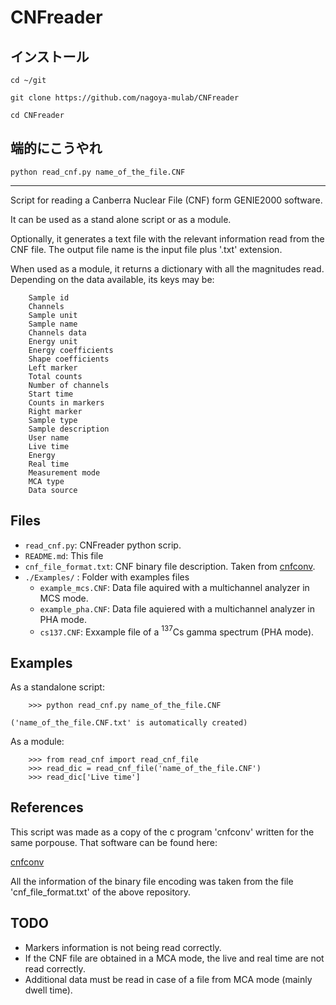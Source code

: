 # CNFreader

## インストール

```
cd ~/git
```

```
git clone https://github.com/nagoya-mulab/CNFreader
```

```
cd CNFreader
```

## 端的にこうやれ

```
python read_cnf.py name_of_the_file.CNF
```

---

Script for reading a Canberra Nuclear File (CNF) form GENIE2000 software.

It can be used as a stand alone script or as a module.

Optionally, it generates a text file with the relevant information read from the CNF file. The output file name is the input file plus '.txt' extension.

When used as a module, it returns a dictionary with all the magnitudes read. Depending on the data available, its keys may be:

        Sample id
        Channels
        Sample unit
        Sample name
        Channels data
        Energy unit
        Energy coefficients
        Shape coefficients
        Left marker
        Total counts
        Number of channels
        Start time
        Counts in markers
        Right marker
        Sample type
        Sample description
        User name
        Live time
        Energy
        Real time
        Measurement mode
        MCA type
        Data source

## Files

- `read_cnf.py`: CNFreader python scrip.
- `README.md`: This file
- `cnf_file_format.txt`: CNF binary file description. Taken from [cnfconv](https://github.com/messlinger/cnfconv).
- `./Examples/` : Folder with examples files
  - `example_mcs.CNF`: Data file aquired with a multichannel analyzer in MCS mode.
  - `example_pha.CNF`: Data file aquiered with a multichannel analyzer in PHA mode.
  - `cs137.CNF`: Exxample file of a $^{137}$Cs gamma spectrum (PHA mode).

## Examples

As a standalone script:

```
    >>> python read_cnf.py name_of_the_file.CNF
```

    ('name_of_the_file.CNF.txt' is automatically created)

As a module:

```
    >>> from read_cnf import read_cnf_file
    >>> read_dic = read_cnf_file('name_of_the_file.CNF')
    >>> read_dic['Live time']
```

## References

This script was made as a copy of the c program 'cnfconv' written for the same porpouse. That software can be found here:

[cnfconv](https://github.com/messlinger/cnfconv)

All the information of the binary file encoding was taken from the file 'cnf_file_format.txt' of the above repository.

## TODO

- Markers information is not being read correctly.
- If the CNF file are obtained in a MCA mode, the live and real time are not read correctly.
- Additional data must be read in case of a file from MCA mode (mainly dwell time).
